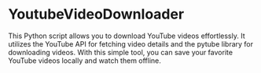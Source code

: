 # YoutubeVideoDownloader
This Python script allows you to download YouTube videos effortlessly. It utilizes the YouTube API for fetching video details and the pytube library for downloading videos. With this simple tool, you can save your favorite YouTube videos locally and watch them offline.
